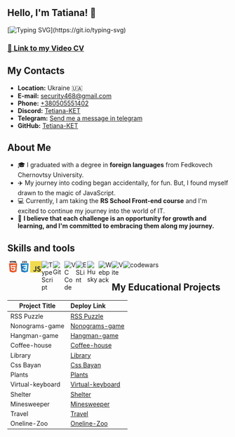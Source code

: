 ## Hello, I'm Tatiana! 👋

[![Typing SVG](https://readme-typing-svg.herokuapp.com?font=Fira+Code&weight=600&size=21&pause=1000&color=1B0E63FF&background=5BE0FF00&random=false&width=1000&lines=I+am+a+passionate+newcomer+to+the+world+of+frontend+development!)](https://git.io/typing-svg)

### [🎥 Link to my Video CV](https://youtu.be/uJQMlCJasOU)

## My Contacts

* __Location:__ Ukraine 🇺🇦
* __E-mail:__   [security468@gmail.com](mailto:security468@gmail.com)
* __Phone:__    [+380505551402](tel:+380505551402)
* __Discord:__  [Tetiana-KET](https://discordapp.com/users/674720964143218723)
* __Telegram:__ [Send me a message in telegram](https://t.me/Tatiana_1000_Dribnyz)
* __GitHub:__   [Tetiana-KET](https://github.com/Tetiana-KET)

## About Me

- 🎓 I graduated with a degree in __foreign languages__ from Fedkovech Chernovtsy University.
- ✈️ My journey into coding began accidentally, for fun. But, I found myself drawn to the magic of JavaScript.
- 💻 Currently, I am taking the __RS School Front-end course__ and I'm excited to continue my journey into the world of IT.
- 🌟 __I believe that each challenge is an opportunity for growth and learning, and I'm committed to embracing them along my journey.__


## Skills and tools

<img align="left" alt="HTML5" width="26px" src="https://raw.githubusercontent.com/github/explore/80688e429a7d4ef2fca1e82350fe8e3517d3494d/topics/html/html.png"/>
<img align="left" alt="CSS" width="26px" src="https://raw.githubusercontent.com/github/explore/80688e429a7d4ef2fca1e82350fe8e3517d3494d/topics/css/css.png"/>
<img align="left" alt="JavaScript" width="26px" src="https://raw.githubusercontent.com/github/explore/80688e429a7d4ef2fca1e82350fe8e3517d3494d/topics/javascript/javascript.png"/>
<img align="left" alt="TypeScript" width="26px" src="https://upload.wikimedia.org/wikipedia/commons/thumb/4/4c/Typescript_logo_2022.svg/64px-Typescript_logo_2022.svg.png"/>
<img align="left" alt="Git" width="26px" src="https://git-scm.com/images/logos/downloads/Git-Icon-1788C.png"/>
<img align="left" alt="VC Code" width="26px" src="https://code.visualstudio.com/assets/favicon.ico"/>
<img align="left" alt="ESLint" width="26px" src="https://avatars.githubusercontent.com/u/6019716?s=200&v=4"/>
<img align="left" alt="Husky" width="26px" src="https://avatars.githubusercontent.com/u/4657106?s=200&v=4"/>
<img align="left" alt="Webpack" width="30px" src="https://raw.githubusercontent.com/webpack/media/master/logo/icon-square-small.png"/>
<img align="left" alt="Vite" width="26px" src="https://avatars.githubusercontent.com/u/61281057?s=200&v=4"/>
<img alt="codewars" width="26px" src="https://www.codewars.com/packs/assets/logo.f607a0fb.svg"/>



## My Educational Projects

| Project Title            | Deploy Link                                                        |
|--------------------------|:-------------------------------------------------------------------|
| RSS Puzzle              | [RSS Puzzle](https://rolling-scopes-school.github.io/tetiana-ket-JSFE2023Q4/rss-puzzle/index.html)     |
| Nonograms-game          | [Nonograms-game](https://rolling-scopes-school.github.io/tetiana-ket-JSFE2023Q4/nonograms/index.html)     |
| Hangman-game            | [Hangman-game](https://rolling-scopes-school.github.io/tetiana-ket-JSFE2023Q4/hangman/index.html)         |
| Coffee-house            | [Coffee-house](https://rolling-scopes-school.github.io/tetiana-ket-JSFE2023Q4/coffee-house/pages/Home/index.html) |
| Library                 | [Library](https://tetiana-ket.github.io/Library/)                            |
| Css Bayan               | [Css Bayan](https://tetiana-ket.github.io/cssBayan/cssBayan/index.html)      |
| Plants                  | [Plants](https://rolling-scopes-school.github.io/tetiana-ket-JSFEPRESCHOOL2022Q4/Plants/pages/main/index.html) |
| Virtual-keyboard        | [Virtual-keyboard](https://tetiana-ket.github.io/virtual-keyboard/src/index.html) |
| Shelter                 | [Shelter](https://rolling-scopes-school.github.io/tetiana-ket-JSFE2023Q1/shelter/pages/main/index.html) |
| Minesweeper             | [Minesweeper](https://rolling-scopes-school.github.io/tetiana-ket-JSFE2023Q1/minesweeper/dist/index.html) |
| Travel                  | [Travel](https://tetiana-ket.github.io/Travel/)                               |
| Oneline-Zoo             | [Oneline-Zoo ](https://tetiana-ket.github.io/online-zoo/pages/main/index.html) |
